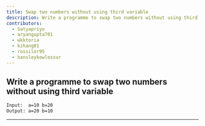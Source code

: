 ```yaml
---
title: Swap two numbers without using third variable
description: Write a programme to swap two numbers without using third variable
contributors:
  - Satyapriyo
  - aryangupta701
  - wkktoria
  - kzhang01
  - rossilor95
  - hansleykowlessur
---
```


## Write a programme to swap two numbers without using third variable

```txt
Input:  a=10 b=20
Output: a=20 b=10
```

---
